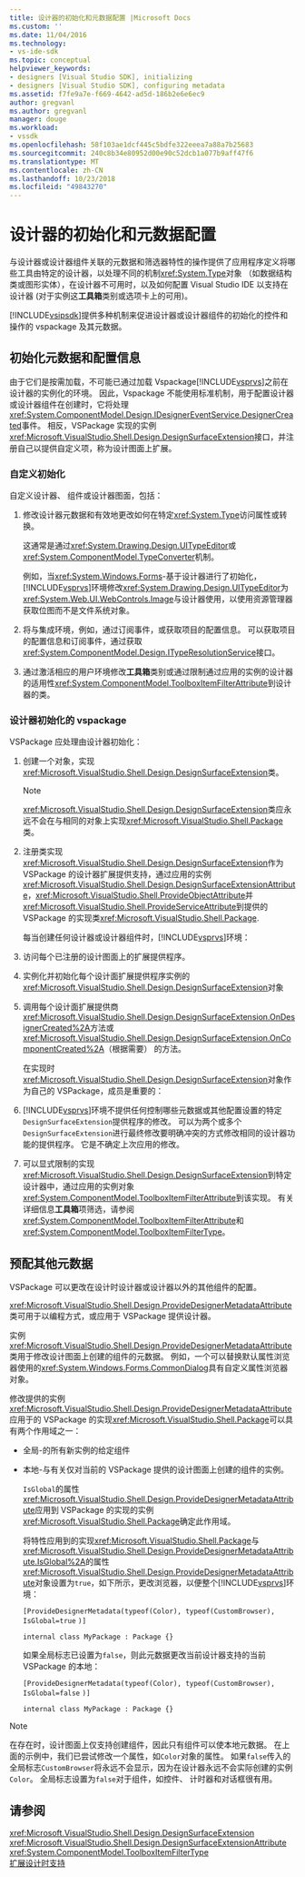 ```yaml
---
title: 设计器的初始化和元数据配置 |Microsoft Docs
ms.custom: ''
ms.date: 11/04/2016
ms.technology:
- vs-ide-sdk
ms.topic: conceptual
helpviewer_keywords:
- designers [Visual Studio SDK], initializing
- designers [Visual Studio SDK], configuring metadata
ms.assetid: f7fe9a7e-f669-4642-ad5d-186b2e6e6ec9
author: gregvanl
ms.author: gregvanl
manager: douge
ms.workload:
- vssdk
ms.openlocfilehash: 58f103ae1dcf445c5bdfe322eeea7a88a7b25683
ms.sourcegitcommit: 240c8b34e80952d00e90c52dcb1a077b9aff47f6
ms.translationtype: MT
ms.contentlocale: zh-CN
ms.lasthandoff: 10/23/2018
ms.locfileid: "49843270"
---
```

# <a name="designer-initialization-and-metadata-configuration"></a>设计器的初始化和元数据配置
与设计器或设计器组件关联的元数据和筛选器特性的操作提供了应用程序定义将哪些工具由特定的设计器，以处理不同的机制<xref:System.Type>对象 （如数据结构类或图形实体），在设计器不可用时，以及如何配置 Visual Studio IDE 以支持在设计器 (对于实例这**工具箱**类别或选项卡上的可用)。  
  
 [!INCLUDE[vsipsdk](../extensibility/includes/vsipsdk_md.md)]提供多种机制来促进设计器或设计器组件的初始化的控件和操作的 vspackage 及其元数据。  
  
## <a name="initialize-metadata-and-configuration-information"></a>初始化元数据和配置信息  
 由于它们是按需加载，不可能已通过加载 Vspackage[!INCLUDE[vsprvs](../code-quality/includes/vsprvs_md.md)]之前在设计器的实例化的环境。 因此，Vspackage 不能使用标准机制，用于配置设计器或设计器组件在创建时，它将处理<xref:System.ComponentModel.Design.IDesignerEventService.DesignerCreated>事件。 相反，VSPackage 实现的实例<xref:Microsoft.VisualStudio.Shell.Design.DesignSurfaceExtension>接口，并注册自己以提供自定义项，称为设计图面上扩展。  
  
### <a name="customize-initialization"></a>自定义初始化  
 自定义设计器、 组件或设计器图面，包括：  
  
1. 修改设计器元数据和有效地更改如何在特定<xref:System.Type>访问属性或转换。  
  
    这通常是通过<xref:System.Drawing.Design.UITypeEditor>或<xref:System.ComponentModel.TypeConverter>机制。  
  
    例如，当<xref:System.Windows.Forms>-基于设计器进行了初始化，[!INCLUDE[vsprvs](../code-quality/includes/vsprvs_md.md)]环境修改<xref:System.Drawing.Design.UITypeEditor>为<xref:System.Web.UI.WebControls.Image>与设计器使用，以使用资源管理器获取位图而不是文件系统对象。  
  
2. 将与集成环境，例如，通过订阅事件，或获取项目的配置信息。 可以获取项目的配置信息和订阅事件，通过获取<xref:System.ComponentModel.Design.ITypeResolutionService>接口。  
  
3. 通过激活相应的用户环境修改**工具箱**类别或通过限制通过应用的实例的设计器的适用性<xref:System.ComponentModel.ToolboxItemFilterAttribute>到设计器的类。  
  
### <a name="designer-initialization-by-a-vspackage"></a>设计器初始化的 vspackage  
 VSPackage 应处理由设计器初始化：  
  
1. 创建一个对象，实现<xref:Microsoft.VisualStudio.Shell.Design.DesignSurfaceExtension>类。  
  
   > [!NOTE]
   >  <xref:Microsoft.VisualStudio.Shell.Design.DesignSurfaceExtension>类应永远不会在与相同的对象上实现<xref:Microsoft.VisualStudio.Shell.Package>类。  
  
2. 注册类实现<xref:Microsoft.VisualStudio.Shell.Design.DesignSurfaceExtension>作为 VSPackage 的设计器扩展提供支持，通过应用的实例<xref:Microsoft.VisualStudio.Shell.Design.DesignSurfaceExtensionAttribute>，<xref:Microsoft.VisualStudio.Shell.ProvideObjectAttribute>并<xref:Microsoft.VisualStudio.Shell.ProvideServiceAttribute>到提供的 VSPackage 的实现类<xref:Microsoft.VisualStudio.Shell.Package>.  
  
   每当创建任何设计器或设计器组件时，[!INCLUDE[vsprvs](../code-quality/includes/vsprvs_md.md)]环境：  
  
3. 访问每个已注册的设计图面上的扩展提供程序。  
  
4. 实例化并初始化每个设计面扩展提供程序实例的<xref:Microsoft.VisualStudio.Shell.Design.DesignSurfaceExtension>对象  
  
5. 调用每个设计面扩展提供商<xref:Microsoft.VisualStudio.Shell.Design.DesignSurfaceExtension.OnDesignerCreated%2A>方法或<xref:Microsoft.VisualStudio.Shell.Design.DesignSurfaceExtension.OnComponentCreated%2A>（根据需要） 的方法。  
  
   在实现时<xref:Microsoft.VisualStudio.Shell.Design.DesignSurfaceExtension>对象作为自己的 VSPackage，成员是重要的：  
  
6. [!INCLUDE[vsprvs](../code-quality/includes/vsprvs_md.md)]环境不提供任何控制哪些元数据或其他配置设置的特定`DesignSurfaceExtension`提供程序的修改。 可以为两个或多个`DesignSurfaceExtension`进行最终修改要明确冲突的方式修改相同的设计器功能的提供程序。 它是不确定上次应用的修改。  
  
7. 可以显式限制的实现<xref:Microsoft.VisualStudio.Shell.Design.DesignSurfaceExtension>到特定设计器中，通过应用的实例对象<xref:System.ComponentModel.ToolboxItemFilterAttribute>到该实现。 有关详细信息**工具箱**项筛选，请参阅<xref:System.ComponentModel.ToolboxItemFilterAttribute>和<xref:System.ComponentModel.ToolboxItemFilterType>。  
  
## <a name="additional-metadata-provisioning"></a>预配其他元数据  
 VSPackage 可以更改在设计时设计器或设计器以外的其他组件的配置。  
  
 <xref:Microsoft.VisualStudio.Shell.Design.ProvideDesignerMetadataAttribute>类可用于以编程方式，或应用于 VSPackage 提供设计器。  
  
 实例<xref:Microsoft.VisualStudio.Shell.Design.ProvideDesignerMetadataAttribute>类用于修改设计图面上创建的组件的元数据。 例如，一个可以替换默认属性浏览器使用的<xref:System.Windows.Forms.CommonDialog>具有自定义属性浏览器对象。  
  
 修改提供的实例<xref:Microsoft.VisualStudio.Shell.Design.ProvideDesignerMetadataAttribute>应用于的 VSPackage 的实现<xref:Microsoft.VisualStudio.Shell.Package>可以具有两个作用域之一：  
  
- 全局-的所有新实例的给定组件  
  
- 本地-与有关仅对当前的 VSPackage 提供的设计图面上创建的组件的实例。  
  
  `IsGlobal`的属性<xref:Microsoft.VisualStudio.Shell.Design.ProvideDesignerMetadataAttribute>应用到 VSPackage 的实现的实例<xref:Microsoft.VisualStudio.Shell.Package>确定此作用域。  
  
  将特性应用到的实现<xref:Microsoft.VisualStudio.Shell.Package>与<xref:Microsoft.VisualStudio.Shell.Design.ProvideDesignerMetadataAttribute.IsGlobal%2A>的属性<xref:Microsoft.VisualStudio.Shell.Design.ProvideDesignerMetadataAttribute>对象设置为`true`，如下所示，更改浏览器，以便整个[!INCLUDE[vsprvs](../code-quality/includes/vsprvs_md.md)]环境：  
  
  `[ProvideDesignerMetadata(typeof(Color), typeof(CustomBrowser),`   `IsGlobal=true`  `)]`  
  
  `internal class MyPackage : Package {}`  
  
  如果全局标志已设置为`false`，则此元数据更改当前设计器支持的当前 VSPackage 的本地：  
  
  `[ProvideDesignerMetadata(typeof(Color), typeof(CustomBrowser),`   `IsGlobal=false`  `)]`  
  
  `internal class MyPackage : Package {}`  
  
> [!NOTE]
>  在存在时，设计图面上仅支持创建组件，因此只有组件可以使本地元数据。 在上面的示例中，我们已尝试修改一个属性，如`Color`对象的属性。 如果`false`传入的全局标志`CustomBrowser`将永远不会显示，因为在设计器永远不会实际创建的实例`Color`。 全局标志设置为`false`对于组件，如控件、 计时器和对话框很有用。  
  
## <a name="see-also"></a>请参阅  
 <xref:Microsoft.VisualStudio.Shell.Design.DesignSurfaceExtension>   
 <xref:Microsoft.VisualStudio.Shell.Design.DesignSurfaceExtensionAttribute>   
 <xref:System.ComponentModel.ToolboxItemFilterType>   
 [扩展设计时支持](https://msdn.microsoft.com/Library/d6ac8a6a-42fd-4bc8-bf33-b212811297e2)